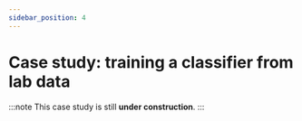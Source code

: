 ```yaml
---
sidebar_position: 4
---
```


# Case study: training a classifier from lab data

:::note
This case study is still **under construction**.
:::